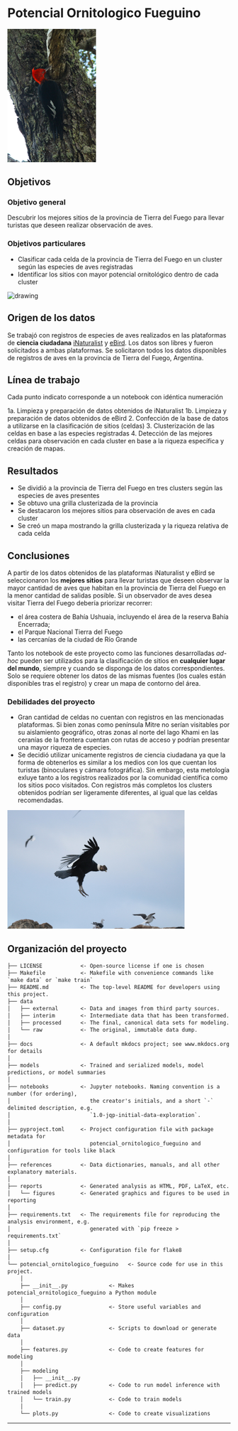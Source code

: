 # Potencial Ornitologico Fueguino

<img src="data/external/Carpintero.jpeg" alt="drawing" width="200"/>

## **Objetivos**
### Objetivo general
Descubrir los mejores sitios de la provincia de Tierra del Fuego para llevar turistas que deseen realizar observación de aves.

### Objetivos particulares
- Clasificar cada celda de la provincia de Tierra del Fuego en un cluster según las especies de aves registradas
- Identificar los sitios con mayor potencial ornitológico dentro de cada cluster

<img src="data/external/Pingüino_rey.jpeg" alt="drawing" width="200"/>

## Origen de los datos
Se trabajó con registros de especies de aves realizados en las plataformas de **ciencia ciudadana** [iNaturalist](https://www.inaturalist.org) y [eBird](https://ebird.org/). Los datos son libres y fueron solicitados a ambas plataformas. Se solicitaron todos los datos disponibles de registros de aves en la provincia de Tierra del Fuego, Argentina.

## Línea de trabajo
Cada punto indicato corresponde a un notebook con idéntica numeración

1a. Limpieza y preparación de datos obtenidos de iNaturalist
1b. Limpieza y preparación de datos obtenidos de eBird
2. Confección de la base de datos a utilizarse en la clasificación de sitios (celdas)
3. Clusterización de las celdas en base a las especies registradas
4. Detección de las mejores celdas para observación en cada cluster en base a la riqueza específica y creación de mapas.

## Resultados
- Se dividió a la provincia de Tierra del Fuego en tres clusters según las especies de aves presentes
- Se obtuvo una grilla clusterizada de la provincia
- Se destacaron los mejores sitios para observación de aves en cada cluster
- Se creó un mapa mostrando la grilla clusterizada y la riqueza relativa de cada celda

## Conclusiones

A partir de los datos obtenidos de las plataformas iNaturalist y eBird se seleccionaron los **mejores sitios** para llevar turistas que deseen observar la mayor cantidad de aves que habitan en la provincia de Tierra del Fuego en la menor cantidad de salidas posible. Si un observador de aves desea visitar Tierra del Fuego debería priorizar recorrer:
- el área costera de Bahía Ushuaia, incluyendo el área de la reserva Bahía Encerrada;
- el Parque Nacional Tierra del Fuego
- las cercanías de la ciudad de Río Grande

Tanto los notebook de este proyecto como las funciones desarrolladas *ad-hoc* pueden ser utilizados para la clasificación de sitios en **cualquier lugar del mundo**, siempre y cuando se disponga de los datos correspondientes. Solo se requiere obtener los datos de las mismas fuentes (los cuales están disponibles tras el registro) y crear un mapa de contorno del área.

### Debilidades del proyecto
- Gran cantidad de celdas no cuentan con registros en las mencionadas plataformas. Si bien zonas como península Mitre no serían visitables por su aislamiento geográfico, otras zonas al norte del lago Khami en las ceranías de la frontera cuentan con rutas de acceso y podrían presentar una mayor riqueza de especies.
- Se decidió utilizar unicamente registros de ciencia ciudadana ya que la forma de obtenerlos es similar a los medios con los que cuentan los turistas (binoculares y cámara fotográfica). Sin embargo, esta metología exluye tanto a los registros realizados por la comunidad científica como los sitios poco visitados. Con registros más completos los clusters obtenidos podrían ser ligeramente diferentes, al igual que las celdas recomendadas.

<img src="data/external/Condor.jpeg" alt="drawing" width="400"/>

## Organización del proyecto

```
├── LICENSE            <- Open-source license if one is chosen
├── Makefile           <- Makefile with convenience commands like `make data` or `make train`
├── README.md          <- The top-level README for developers using this project.
├── data
│   ├── external       <- Data and images from third party sources.
│   ├── interim        <- Intermediate data that has been transformed.
│   ├── processed      <- The final, canonical data sets for modeling.
│   └── raw            <- The original, immutable data dump.
│
├── docs               <- A default mkdocs project; see www.mkdocs.org for details
│
├── models             <- Trained and serialized models, model predictions, or model summaries
│
├── notebooks          <- Jupyter notebooks. Naming convention is a number (for ordering),
│                         the creator's initials, and a short `-` delimited description, e.g.
│                         `1.0-jqp-initial-data-exploration`.
│
├── pyproject.toml     <- Project configuration file with package metadata for 
│                         potencial_ornitologico_fueguino and configuration for tools like black
│
├── references         <- Data dictionaries, manuals, and all other explanatory materials.
│
├── reports            <- Generated analysis as HTML, PDF, LaTeX, etc.
│   └── figures        <- Generated graphics and figures to be used in reporting
│
├── requirements.txt   <- The requirements file for reproducing the analysis environment, e.g.
│                         generated with `pip freeze > requirements.txt`
│
├── setup.cfg          <- Configuration file for flake8
│
└── potencial_ornitologico_fueguino   <- Source code for use in this project.
    │
    ├── __init__.py             <- Makes potencial_ornitologico_fueguino a Python module
    │
    ├── config.py               <- Store useful variables and configuration
    │
    ├── dataset.py              <- Scripts to download or generate data
    │
    ├── features.py             <- Code to create features for modeling
    │
    ├── modeling                
    │   ├── __init__.py 
    │   ├── predict.py          <- Code to run model inference with trained models          
    │   └── train.py            <- Code to train models
    │
    └── plots.py                <- Code to create visualizations
```

--------

